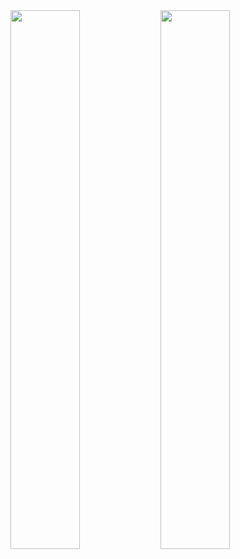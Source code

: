 <img align="left" width="47%" src="https://github-readme-stats.vercel.app/api?username=anuraghazra&show_icons=true&theme=radical" />

<img align="left" width="47%" src="https://github-readme-stats.vercel.app/api/top-langs/?username=LongTran15200&hide_progress=true" />

